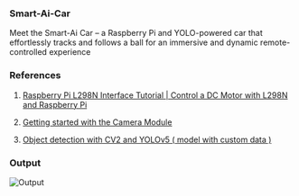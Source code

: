### Smart-Ai-Car

Meet the Smart-Ai Car – a Raspberry Pi and YOLO-powered car that effortlessly tracks and follows a ball for an immersive and dynamic remote-controlled experience

### References 

1) [ Raspberry Pi L298N Interface Tutorial | Control a DC Motor with L298N and Raspberry Pi ](https://www.electronicshub.org/raspberry-pi-l298n-interface-tutorial-control-dc-motor-l298n-raspberry-pi/)
  
2) [ Getting started with the Camera Module ](https://projects.raspberrypi.org/en/projects/getting-started-with-picamera)

3) [ Object detection with CV2 and YOLOv5 ( model with custom data ) ](https://www.youtube.com/watch?v=GRtgLlwxpc4)

### Output 


![Output](https://github.com/SadhaSivamx/Smart-Ai-Car/assets/106687593/d45f6c26-7714-4704-b3e9-4345e008bb9b)
